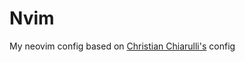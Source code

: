 # Nvim
My neovim config based on [Christian Chiarulli's](https://github.com/ChristianChiarulli/nvim) config
